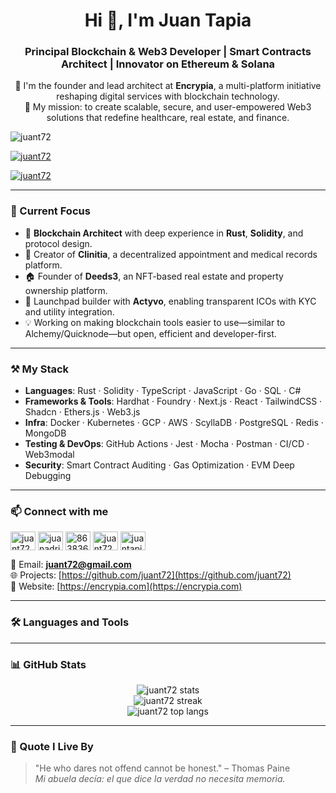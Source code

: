 <h1 align="center">Hi 👋, I'm Juan Tapia</h1>
<h3 align="center">Principal Blockchain & Web3 Developer | Smart Contracts Architect | Innovator on Ethereum & Solana</h3>

<p align="center">
🚀 I'm the founder and lead architect at <strong>Encrypia</strong>, a multi-platform initiative reshaping digital services with blockchain technology. <br/>
🔗 My mission: to create scalable, secure, and user-empowered Web3 solutions that redefine healthcare, real estate, and finance.
</p>

<p align="left"> <img src="https://komarev.com/ghpvc/?username=juant72&label=Profile%20views&color=0e75b6&style=flat" alt="juant72" /> </p>

<p align="left"> <a href="https://github.com/ryo-ma/github-profile-trophy"><img src="https://github-profile-trophy.vercel.app/?username=juant72&theme=tokyonight" alt="juant72" /></a> </p>

<p align="left"> <a href="https://twitter.com/juant72" target="blank"><img src="https://img.shields.io/twitter/follow/juant72?logo=twitter&style=for-the-badge" alt="juant72" /></a> </p>

---

### 🔭 Current Focus

- 🧠 **Blockchain Architect** with deep experience in **Rust**, **Solidity**, and protocol design.
- 🏥 Creator of **Clinitia**, a decentralized appointment and medical records platform.
- 🏠 Founder of **Deeds3**, an NFT-based real estate and property ownership platform.
- 🚀 Launchpad builder with **Actyvo**, enabling transparent ICOs with KYC and utility integration.
- 💡 Working on making blockchain tools easier to use—similar to Alchemy/Quicknode—but open, efficient and developer-first.

---

### ⚒️ My Stack

- **Languages**: Rust · Solidity · TypeScript · JavaScript · Go · SQL · C#
- **Frameworks & Tools**: Hardhat · Foundry · Next.js · React · TailwindCSS · Shadcn · Ethers.js · Web3.js
- **Infra**: Docker · Kubernetes · GCP · AWS · ScyllaDB · PostgreSQL · Redis · MongoDB
- **Testing & DevOps**: GitHub Actions · Jest · Mocha · Postman · CI/CD · Web3modal
- **Security**: Smart Contract Auditing · Gas Optimization · EVM Deep Debugging

---

### 📫 Connect with me

<p align="left">
<a href="https://twitter.com/juant72" target="blank"><img align="center" src="https://raw.githubusercontent.com/rahuldkjain/github-profile-readme-generator/master/src/images/icons/Social/twitter.svg" alt="juant72" height="30" width="40" /></a>
<a href="https://linkedin.com/in/juanadriantapia" target="blank"><img align="center" src="https://raw.githubusercontent.com/rahuldkjain/github-profile-readme-generator/master/src/images/icons/Social/linked-in-alt.svg" alt="juanadriantapia" height="30" width="40" /></a>
<a href="https://stackoverflow.com/users/8638360" target="blank"><img align="center" src="https://raw.githubusercontent.com/rahuldkjain/github-profile-readme-generator/master/src/images/icons/Social/stack-overflow.svg" alt="8638360" height="30" width="40" /></a>
<a href="https://www.hackerrank.com/juant72" target="blank"><img align="center" src="https://raw.githubusercontent.com/rahuldkjain/github-profile-readme-generator/master/src/images/icons/Social/hackerrank.svg" alt="juant72" height="30" width="40" /></a>
<a href="https://www.leetcode.com/juantapia" target="blank"><img align="center" src="https://raw.githubusercontent.com/rahuldkjain/github-profile-readme-generator/master/src/images/icons/Social/leet-code.svg" alt="juantapia" height="30" width="40" /></a>
</p>

📧 Email: **juant72@gmail.com**  
🌐 Projects: [https://github.com/juant72](https://github.com/juant72)  
🧭 Website: [https://encrypia.com](https://encrypia.com)

---

### 🛠 Languages and Tools

<!-- This section stays the same as you already have an extensive list -->
<!-- You can paste the original tool logos section here as-is -->

---

### 📊 GitHub Stats

<p align="center">
  <img src="https://github-readme-stats.vercel.app/api?username=juant72&show_icons=true&locale=en&theme=tokyonight" alt="juant72 stats"/>
  <br/>
  <img src="https://github-readme-streak-stats.herokuapp.com/?user=juant72&theme=tokyonight" alt="juant72 streak"/>
  <br/>
  <img src="https://github-readme-stats.vercel.app/api/top-langs?username=juant72&show_icons=true&locale=en&layout=compact&theme=tokyonight" alt="juant72 top langs"/>
</p>

---

### 🧠 Quote I Live By

> "He who dares not offend cannot be honest." – Thomas Paine  
> _Mi abuela decía: el que dice la verdad no necesita memoria._

